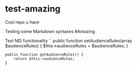 # test-amazing

Cool repo u have

Testing some Markdown syntaxes
#Amazing

Test MD functionality
``    public function setAudienceRules(array $audienceRules) {
        $this->audienceRules = $audienceRules;
    }

    public function getAudienceRules() {
        return $this->audienceRules;
    }
